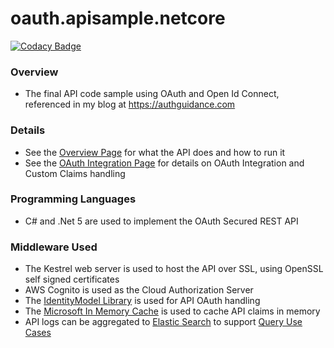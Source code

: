 # oauth.apisample.netcore

[![Codacy Badge](https://app.codacy.com/project/badge/Grade/18e0bf7a5ae8420d989d62b287245f0a)](https://www.codacy.com/gh/gary-archer/oauth.apisample.netcore/dashboard?utm_source=github.com&amp;utm_medium=referral&amp;utm_content=gary-archer/oauth.apisample.netcore&amp;utm_campaign=Badge_Grade&x=1)

### Overview

* The final API code sample using OAuth and Open Id Connect, referenced in my blog at https://authguidance.com

### Details

* See the [Overview Page](http://authguidance.com/2018/01/05/net-core-code-sample-overview/) for what the API does and how to run it
* See the [OAuth Integration Page](http://authguidance.com/2018/01/06/net-core-api-key-coding-points/) for details on OAuth Integration and Custom Claims handling

### Programming Languages

* C# and .Net 5 are used to implement the OAuth Secured REST API

### Middleware Used

* The Kestrel web server is used to host the API over SSL, using OpenSSL self signed certificates
* AWS Cognito is used as the Cloud Authorization Server
* The [IdentityModel Library](https://github.com/IdentityModel/IdentityModel) is used for API OAuth handling
* The [Microsoft In Memory Cache](https://docs.microsoft.com/en-us/aspnet/core/performance/caching/memory) is used to cache API claims in memory
* API logs can be aggregated to [Elastic Search](https://authguidance.com/2019/07/19/log-aggregation-setup/) to support [Query Use Cases](https://authguidance.com/2019/08/02/intelligent-api-platform-analysis/)
